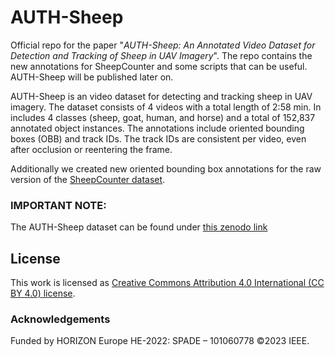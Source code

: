 # AUTH-Sheep
Official repo for the paper "_AUTH-Sheep: An Annotated Video Dataset for Detection and Tracking of Sheep in UAV Imagery_". 
The repo contains the new annotations for SheepCounter and some scripts that can be useful. AUTH-Sheep will be published later on.

AUTH-Sheep is an video dataset for detecting and tracking sheep in UAV imagery. 
The dataset consists of 4 videos with a total length of 2:58 min. 
In includes 4 classes (sheep, goat, human, and horse) and a total of 152,837 annotated object instances. 
The annotations include oriented bounding boxes (OBB) and track IDs. 
The track IDs are consistent per video, even after occlusion or reentering the frame. 

Additionally we created new oriented bounding box annotations for the raw version of the [SheepCounter dataset](https://universe.roboflow.com/riisprivate/sheepcounter/dataset/11).


### IMPORTANT NOTE: 
The AUTH-Sheep dataset can be found under [this zenodo link](https://zenodo.org/records/13843376)

## License
This work is licensed as [Creative Commons Attribution 4.0 International (CC BY 4.0) license](https://creativecommons.org/licenses/by/4.0/deed.en).

### Acknowledgements
Funded by HORIZON Europe HE-2022: SPADE – 101060778 ©2023 IEEE.
